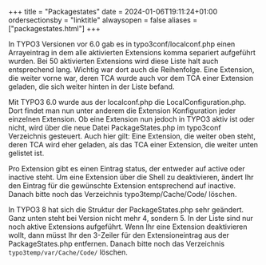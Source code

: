 +++
title = "Packagestates"
date = 2024-01-06T19:11:24+01:00
ordersectionsby = "linktitle"
alwaysopen = false
aliases = ["packagestates.html"]
+++

In TYPO3 Versionen vor 6.0 gab es in typo3conf/localconf.php einen Arrayeintrag in dem alle aktivierten Extensions komma separiert aufgeführt wurden. Bei 50 aktivierten Extensions wird diese Liste halt auch entsprechend lang. Wichtig war dort auch die Reihenfolge. Eine Extension, die weiter vorne war, deren TCA wurde auch vor dem TCA einer Extension geladen, die sich weiter hinten in der Liste befand.

Mit TYPO3 6.0 wurde aus der localconf.php die LocalConfiguration.php. Dort findet man nun unter anderem die Extension Konfiguration jeder einzelnen Extension. Ob eine Extension nun jedoch in TYPO3 aktiv ist oder nicht, wird über die neue Datei PackageStates.php im typo3conf Verzeichnis gesteuert. Auch hier gilt: Eine Extension, die weiter oben steht, deren TCA wird eher geladen, als das TCA einer Extension, die weiter unten gelistet ist.

Pro Extension gibt es einen Eintrag status, der entweder auf active oder inactive steht. Um eine Extension über die Shell zu deaktivieren, ändert Ihr den Eintrag für die gewünschte Extension entsprechend auf inactive. Danach bitte noch das Verzeichnis typo3temp/Cache/Code/ löschen.

In TYPO3 8 hat sich die Struktur der PackageStates.php sehr geändert. Ganz unten steht bei Version nicht mehr 4, sondern 5. In der Liste sind nur noch aktive Extensions aufgeführt. Wenn Ihr eine Extension deaktivieren wollt, dann müsst Ihr den 3-Zeiler für den Extensioneintrag aus der PackageStates.php entfernen. Danach bitte noch das Verzeichnis `typo3temp/var/Cache/Code/` löschen.
